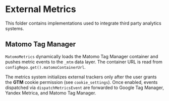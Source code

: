# External Metrics

This folder contains implementations used to integrate third party analytics systems.

## Matomo Tag Manager

`MatomoMetrics` dynamically loads the Matomo Tag Manager container and pushes metric events to the `_mtm` data layer. The container URL is read from `configRepo.get().matomoContainerUrl`.

The metrics system initializes external trackers only after the user grants the **GTM** cookie permission (see `cookie_settings`). Once enabled, events dispatched via `dispatchMetricsEvent` are forwarded to Google Tag Manager, Yandex Metrica, and Matomo Tag Manager.

